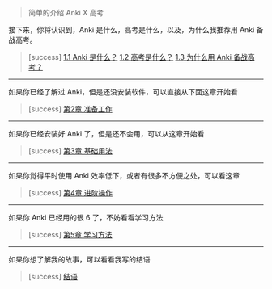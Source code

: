 
> 简单的介绍 Anki X 高考

接下来，你将认识到，Anki 是什么，高考是什么，以及，为什么我推荐用 Anki 备战高考。
>[success]  [1.1 Anki 是什么？](what-is-anki.md)
>  [1.2 高考是什么？](what-is-gaokao.md)
>  [1.3 为什么用 Anki 备战高考？](why-use-anki-to-prepare-for-gaokao.md)
*****
如果你已经了解过 Anki，但是还没安装软件，可以直接从下面这章开始看
>[success] [第2章 准备工作](../preparations/preparations.md)
****
如果你已经安装好 Anki 了，但是还不会用，可以从这章开始看
>[success] [第3章 基础用法](../basic-usage/basic-usage.md)
****
如果你觉得平时使用 Anki 效率低下，或者有很多不方便之处，可以看这章
>[success] [第4章 进阶操作](../advanced-operation/advanced-operation.md)
****
如果你 Anki 已经用的很 6 了，不妨看看学习方法
>[success] [第5章 学习方法](../the-way-to-study/the-way-to-study.md)
*****
如果你想了解我的故事，可以看看我写的结语
>[success] [结语](../ending.md)

